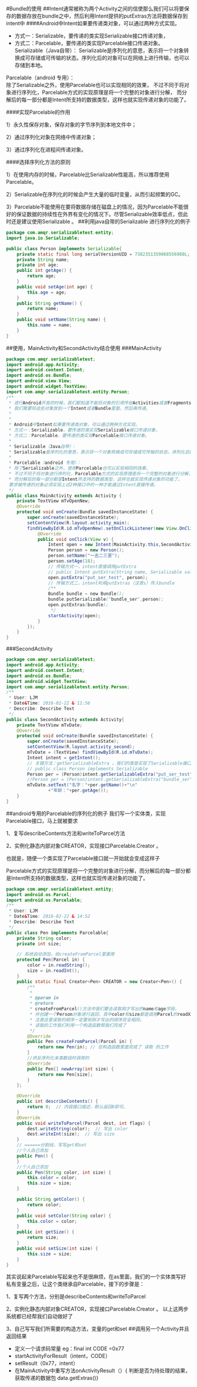 #Bundle的使用
##Intent通常被称为两个Activity之间的信使那么我们可以将要保存的数据存放在bundle之中，然后利用Intent提供的putExtras方法将数据保存到intent中
####Android中Intent如果要传递类对象，可以通过两种方式实现。

* 方式一：Serializable，要传递的类实现Serializable接口传递对象，
* 方式二：Parcelable，要传递的类实现Parcelable接口传递对象。
Serializable（Java自带）：
Serializable是序列化的意思，表示将一个对象转换成可存储或可传输的状态。序列化后的对象可以在网络上进行传输，也可以存储到本地。

Parcelable（android 专用）：<br>
除了Serializable之外，使用Parcelable也可以实现相同的效果，
不过不同于将对象进行序列化，Parcelable方式的实现原理是将一个完整的对象进行分解，
而分解后的每一部分都是Intent所支持的数据类型，这样也就实现传递对象的功能了。

####实现Parcelable的作用

1）永久性保存对象，保存对象的字节序列到本地文件中；

2）通过序列化对象在网络中传递对象；

3）通过序列化在进程间传递对象。

####选择序列化方法的原则

1）在使用内存的时候，Parcelable比Serializable性能高，所以推荐使用Parcelable。

2）Serializable在序列化的时候会产生大量的临时变量，从而引起频繁的GC。

3）Parcelable不能使用在要将数据存储在磁盘上的情况，因为Parcelable不能很好的保证数据的持续性在外界有变化的情况下。尽管Serializable效率低点，但此时还是建议使用Serializable 。
##利用java自带的Serializable 进行序列化的例子
```java
package com.amqr.serializabletest.entity;
import java.io.Serializable;

public class Person implements Serializable{
    private static final long serialVersionUID = 7382351359868556980L;
    private String name;
    private int age;
    public int getAge() {
        return age;
    }
    public void setAge(int age) {
        this.age = age;
    }
    public String getName() {
        return name;
    }
    public void setName(String name) {
        this.name = name;
    }
}
```
##使用，MainActivity和SecondActivity结合使用
###MainActivity
```java
package com.amqr.serializabletest;
import android.app.Activity;
import android.content.Intent;
import android.os.Bundle;
import android.view.View;
import android.widget.TextView;
import com.amqr.serializabletest.entity.Person;
/**
 * 进行Android开发的时候，我们都知道不能将对象的引用传给Activities或者Fragments，
 * 我们需要将这些对象放到一个Intent或者Bundle里面，然后再传递。
 *
 *
 * Android中Intent如果要传递类对象，可以通过两种方式实现。
 * 方式一：Serializable，要传递的类实现Serializable接口传递对象，
 * 方式二：Parcelable，要传递的类实现Parcelable接口传递对象。
 *
 * Serializable（Java自带）：
 * Serializable是序列化的意思，表示将一个对象转换成可存储或可传输的状态。序列化后的对象可以在网络上进行传输，也可以存储到本地。
 *
 * Parcelable（android 专用）：
 * 除了Serializable之外，使用Parcelable也可以实现相同的效果，
 * 不过不同于将对象进行序列化，Parcelable方式的实现原理是将一个完整的对象进行分解，
 * 而分解后的每一部分都是Intent所支持的数据类型，这样也就实现传递对象的功能了。
 要求被传递的对象必须实现上述2种接口中的一种才能通过Intent直接传递。
 */
public class MainActivity extends Activity {
    private TextView mTvOpenNew;
    @Override
    protected void onCreate(Bundle savedInstanceState) {
        super.onCreate(savedInstanceState);
        setContentView(R.layout.activity_main);
        findViewById(R.id.mTvOpenNew).setOnClickListener(new View.OnClickListener() {
            @Override
            public void onClick(View v) {
                Intent open = new Intent(MainActivity.this,SecondActivity.class);
                Person person = new Person();
                person.setName("一去二三里");
                person.setAge(18);
                // 传输方式一，intent直接调用putExtra
                // public Intent putExtra(String name, Serializable value)
                open.putExtra("put_ser_test", person);
                // 传输方式二，intent利用putExtras（注意s）传入bundle
                /**
                Bundle bundle = new Bundle();
                bundle.putSerializable("bundle_ser",person);
                open.putExtras(bundle);
                 */
                startActivity(open);
            }
        });
    }
}
```
###SecondActivity
```java
package com.amqr.serializabletest;
import android.app.Activity;
import android.content.Intent;
import android.os.Bundle;
import android.widget.TextView;
import com.amqr.serializabletest.entity.Person;
/**
 * User: LJM
 * Date&Time: 2016-02-22 & 11:56
 * Describe: Describe Text
 */
public class SecondActivity extends Activity{
    private TextView mTvDate;
    @Override
    protected void onCreate(Bundle savedInstanceState) {
        super.onCreate(savedInstanceState);
        setContentView(R.layout.activity_second);
        mTvDate = (TextView) findViewById(R.id.mTvDate);
        Intent intent = getIntent();
        // 关键方法：getSerializableExtra ，我们的类是实现了Serializable接口的，所以写这个方法获得对象
        // public class Person implements Serializable
        Person per = (Person)intent.getSerializableExtra("put_ser_test");
        //Person per = (Person)intent.getSerializableExtra("bundle_ser");
        mTvDate.setText("名字："+per.getName()+"\n"
                +"年龄："+per.getAge());
    }
}
```
##android专用的Parcelable的序列化的例子
我们写一个实体类，实现Parcelable接口，马上就被要求

1、复写describeContents方法和writeToParcel方法

2、实例化静态内部对象CREATOR，实现接口Parcelable.Creator 。

也就是，随便一个类实现了Parcelable接口就一开始就会变成这样子

Parcelable方式的实现原理是将一个完整的对象进行分解，而分解后的每一部分都是Intent所支持的数据类型，这样也就实现传递对象的功能了。
```JAVA
package com.amqr.serializabletest.entity;
import android.os.Parcel;
import android.os.Parcelable;
/**
 * User: LJM
 * Date&Time: 2016-02-22 & 14:52
 * Describe: Describe Text
 */
public class Pen implements Parcelable{
    private String color;
    private int size;

    // 系统自动添加，给createFromParcel里面用
    protected Pen(Parcel in) {
        color = in.readString();
        size = in.readInt();
    }
    public static final Creator<Pen> CREATOR = new Creator<Pen>() {
        /**
         *
         * @param in
         * @return
         * createFromParcel()方法中我们要去读取刚才写出的name和age字段，
         * 并创建一个Person对象进行返回，其中color和size都是调用Parcel的readXxx()方法读取到的，
         * 注意这里读取的顺序一定要和刚才写出的顺序完全相同。
         * 读取的工作我们利用一个构造函数帮我们完成了
         */
        @Override
        public Pen createFromParcel(Parcel in) {
            return new Pen(in); // 在构造函数里面完成了 读取 的工作
        }
        //供反序列化本类数组时调用的
        @Override
        public Pen[] newArray(int size) {
            return new Pen[size];
        }
    };

    @Override
    public int describeContents() {
        return 0;  // 内容接口描述，默认返回0即可。
    }
    @Override
    public void writeToParcel(Parcel dest, int flags) {
        dest.writeString(color);  // 写出 color
        dest.writeInt(size);  // 写出 size
    }
    // ======分割线，写写get和set
    //个人自己添加
    public Pen() {
    }
    //个人自己添加
    public Pen(String color, int size) {
        this.color = color;
        this.size = size;
    }

    public String getColor() {
        return color;
    }
    public void setColor(String color) {
        this.color = color;
    }
    public int getSize() {
        return size;
    }
    public void setSize(int size) {
        this.size = size;
    }
}
```
其实说起来Parcelable写起来也不是很麻烦，在as里面，我们的一个实体类写好私有变量之后，让这个类继承自Parcelable，接下的步骤是：

1、复写两个方法，分别是describeContents和writeToParcel

2、实例化静态内部对象CREATOR，实现接口Parcelable.Creator 。 以上这两步系统都已经帮我们自动做好了

3、自己写写我们所需要的构造方法，变量的get和set
##调用另一个Activity并且返回结果
* 定义一个请求码常量  eg：final int CODE =0x77
* startActivityForResult（intent，CODE）
* setResult（0x77，intent）
* 在MainActivity中重写方法onActivityResult（）{  判断是否为待处理的结果，获取传递的数据包 data.getExtras()}







